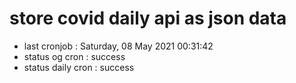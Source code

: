 # store covid daily api as json data

- last cronjob : Saturday, 08 May 2021 00:31:42
- status og cron : success
- status daily cron : success
      
      